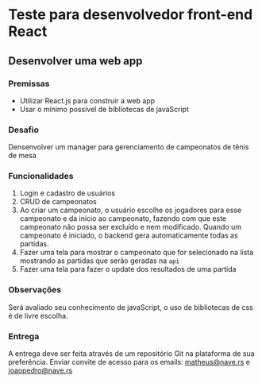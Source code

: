 # Teste para desenvolvedor front-end React

## Desenvolver uma web app


### Premissas

* Utilizar React.js para construir a web app
* Usar o mínimo possível de bibliotecas de javaScript


### Desafio

Densenvolver um manager para gerenciamento de campeonatos de tênis de mesa

### Funcionalidades

1. Login e cadastro de usuários
2. CRUD de campeonatos
3. Ao criar um campeonato, o usuário escolhe os jogadores para esse campeonato e da início ao campeonato, fazendo com que este campeonato não possa ser excluído e nem modificado. Quando um campeonato é iniciado, o backend gera automaticamente todas as partidas.
4. Fazer uma tela para mostrar o campeonato que for selecionado na lista mostrando as partidas que serão geradas na `api`
5. Fazer uma tela para fazer o update dos resultados de uma partida

### Observações 

Será avaliado seu conhecimento de javaScript, o uso de bibliotecas de css é de livre escolha.

### Entrega

A entrega deve ser feita através de um repositório Git na plataforma de sua preferência. Enviar convite de acesso para os emails: matheus@nave.rs e joaopedro@nave.rs
